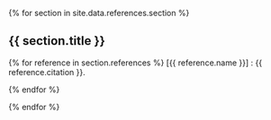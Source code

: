 {% for section in site.data.references.section %}
## {{ section.title }}

{% for reference in section.references %}
[{{ reference.name }}]
: {{ reference.citation }}.

{% endfor %}

{% endfor %}
